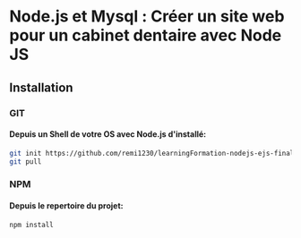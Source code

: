 
# Node.js et Mysql : Créer un site web pour un cabinet dentaire avec Node JS
## Installation
### GIT
#### Depuis un Shell de votre OS avec Node.js d'installé:
```bash
git init https://github.com/remi1230/learningFormation-nodejs-ejs-final.git
git pull
```

### NPM
#### Depuis le repertoire du projet:
```bash
npm install
```
